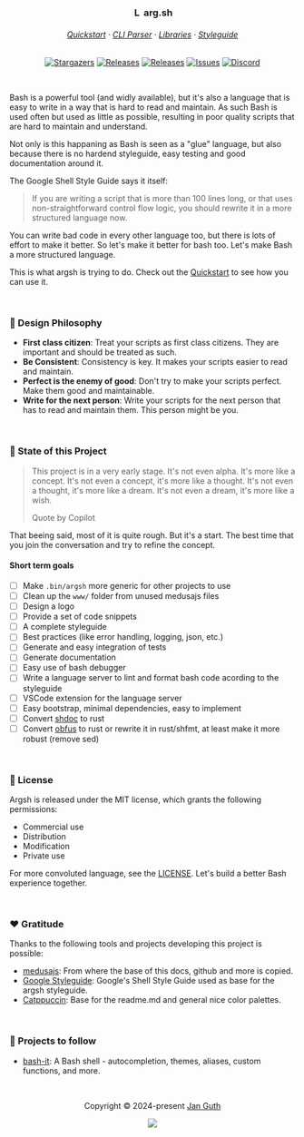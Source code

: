 <h3 align="center">
	<img src="https://bashlogo.com/img/symbol/svg/full_colored_light.svg" width="16" alt="Logo"/>
	arg.sh
</h3>

<h6 align="center">
  <a href="https://arg.sh/getting-started">Quickstart</a>
  ·
  <a href="https://arg.sh/command-line-parser">CLI Parser</a>
  ·
  <a href="https://arg.sh/libraries/overview">Libraries</a>
  ·
  <a href="https://arg.sh/styleguide">Styleguide</a>
</h6>

<p align="center">
	<a href="https://github.com/arg-sh/argsh/stargazers">
		<img alt="Stargazers" src="https://img.shields.io/github/stars/arg-sh/argsh?style=for-the-badge&logo=starship&color=C9CBFF&logoColor=D9E0EE&labelColor=302D41"></a>
	<a href="https://github.com/arg-sh/argsh/releases/latest">
		<img alt="Releases" src="https://img.shields.io/github/release/arg-sh/argsh.svg?style=for-the-badge&logo=github&color=F2CDCD&logoColor=D9E0EE&labelColor=302D41"/></a>
	<a href="https://github.com/arg-sh/argsh/blob/main/CONTRIBUTING.md">
		<img alt="Releases" src="https://img.shields.io/badge/dynamic/json?style=for-the-badge&logo=gnubash&color=F2CDCD&logoColor=D9E0EE&labelColor=302D41&url=https%3A%2F%2Fraw.githubusercontent.com%2Farg-sh%2Fargsh%2Fmain%2Fcoverage%2Fcoverage.json&query=%24.percent_covered&label=Coverage&suffix=%25"/></a>
	<a href="https://github.com/arg-sh/argsh/issues">
		<img alt="Issues" src="https://img.shields.io/github/issues/arg-sh/argsh?style=for-the-badge&logo=gitbook&color=B5E8E0&logoColor=D9E0EE&labelColor=302D41"></a>
	<a href="https://discord.gg/VsQpUQX3Zr">
		<img alt="Discord" src="https://img.shields.io/discord/1216780297727770746?style=for-the-badge&logo=discord&color=DDB6F2&logoColor=D9E0EE&labelColor=302D41"></a>
</p>

&nbsp;

<p align="left">
Bash is a powerful tool (and widly available), but it's also a language that is easy to write in a way that is hard to read and maintain. As such Bash is used often but used as little as possible, resulting in poor quality scripts that are hard to maintain and understand.

Not only is this happaning as Bash is seen as a "glue" language, but also because there is no hardend styleguide, easy testing and good documentation around it.

The Google Shell Style Guide says it itself:

> If you are writing a script that is more than 100 lines long, or that uses non-straightforward control flow logic, you should rewrite it in a more structured language now.

You can write bad code in every other language too, but there is lots of effort to make it better. So let's make it better for bash too. Let's make Bash a more structured language.

This is what argsh is trying to do. Check out the [Quickstart](https://arg.sh/getting-started) to see how you can use it.
</p>

&nbsp;

### 🧠 Design Philosophy

- **First class citizen**: Treat your scripts as first class citizens. They are important and should be treated as such.
- **Be Consistent**: Consistency is key. It makes your scripts easier to read and maintain.
- **Perfect is the enemy of good**: Don't try to make your scripts perfect. Make them good and maintainable.
- **Write for the next person**: Write your scripts for the next person that has to read and maintain them. This person might be you.

&nbsp;

### 🚧 State of this Project

> This project is in a very early stage. It's not even alpha. It's more like a concept. It's not even a concept, it's more like a thought. It's not even a thought, it's more like a dream. It's not even a dream, it's more like a wish.
> 
> Quote by Copilot

That beeing said, most of it is quite rough. But it's a start. The best time that you join the conversation and try to refine the concept.

#### Short term goals

- [ ] Make `.bin/argsh` more generic for other projects to use
- [ ] Clean up the `www/` folder from unused medusajs files
- [ ] Design a logo
- [ ] Provide a set of code snippets
- [ ] A complete styleguide
- [ ] Best practices (like error handling, logging, json, etc.)
- [ ] Generate and easy integration of tests
- [ ] Generate documentation
- [ ] Easy use of bash debugger
- [ ] Write a language server to lint and format bash code acording to the styleguide
- [ ] VSCode extension for the language server
- [ ] Easy bootstrap, minimal dependencies, easy to implement
- [ ] Convert [shdoc](https://github.com/reconquest/shdoc) to rust
- [ ] Convert [obfus](./bin/obfus) to rust or rewrite it in rust/shfmt, at least make it more robust (remove sed)

&nbsp;

### 📜 License

Argsh is released under the MIT license, which grants the following permissions:

- Commercial use
- Distribution
- Modification
- Private use

For more convoluted language, see the [LICENSE](https://github.com/arg-sh/argsh/blob/main/LICENSE). Let's build a better Bash experience together.

&nbsp;

### ❤️ Gratitude

Thanks to the following tools and projects developing this project is possible:

- [medusajs](https://github.com/medusajs/medusa/): From where the base of this docs, github and more is copied.
- [Google Styleguide](https://google.github.io/styleguide/shellguide.html): Google's Shell Style Guide used as base for the argsh styleguide.
- [Catppuccin](https://github.com/catppuccin/catppuccin): Base for the readme.md and general nice color palettes.

&nbsp;

### 🐾 Projects to follow

- [bash-it](https://github.com/Bash-it/bash-it): A Bash shell - autocompletion, themes, aliases, custom functions, and more.

&nbsp;

<p align="center">Copyright &copy; 2024-present <a href="https://github.com/fentas" target="_blank">Jan Guth</a>
<p align="center"><a href="https://github.com/arg-sh/argsh/blob/main/LICENSE"><img src="https://img.shields.io/static/v1.svg?style=for-the-badge&label=License&message=MIT&logoColor=d9e0ee&colorA=302d41&colorB=b7bdf8"/></a></p>